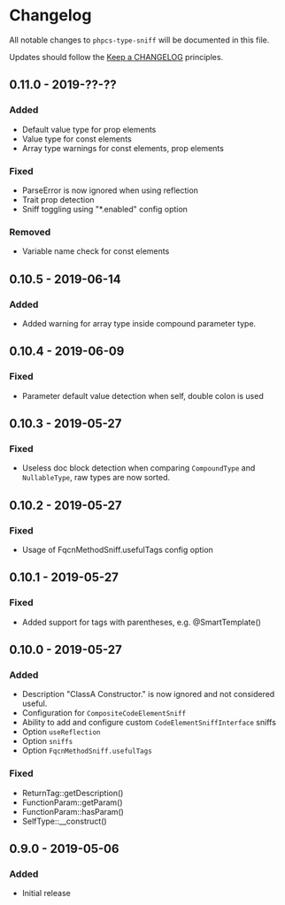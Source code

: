 # Changelog

All notable changes to `phpcs-type-sniff` will be documented in this file.

Updates should follow the [Keep a CHANGELOG](http://keepachangelog.com/) principles.

## 0.11.0 - 2019-??-??

### Added
- Default value type for prop elements
- Value type for const elements
- Array type warnings for const elements, prop elements

### Fixed
- ParseError is now ignored when using reflection
- Trait prop detection
- Sniff toggling using "*.enabled" config option

### Removed
- Variable name check for const elements

## 0.10.5 - 2019-06-14

### Added
- Added warning for array type inside compound parameter type.

## 0.10.4 - 2019-06-09

### Fixed
- Parameter default value detection when self, double colon is used

## 0.10.3 - 2019-05-27

### Fixed
- Useless doc block detection when comparing `CompoundType` and `NullableType`, raw types are now sorted.

## 0.10.2 - 2019-05-27

### Fixed
- Usage of FqcnMethodSniff.usefulTags config option

## 0.10.1 - 2019-05-27

### Fixed
- Added support for tags with parentheses, e.g. @SmartTemplate()

## 0.10.0 - 2019-05-27

### Added
- Description "ClassA Constructor." is now ignored and not considered useful.
- Configuration for `CompositeCodeElementSniff`
- Ability to add and configure custom `CodeElementSniffInterface` sniffs
- Option `useReflection`
- Option `sniffs`
- Option `FqcnMethodSniff.usefulTags`

### Fixed
- ReturnTag::getDescription()
- FunctionParam::getParam()
- FunctionParam::hasParam()
- SelfType::__construct()

## 0.9.0 - 2019-05-06

### Added
- Initial release
